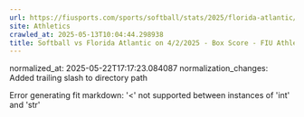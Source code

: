 ```yaml
---
url: https://fiusports.com/sports/softball/stats/2025/florida-atlantic/boxscore/12816/
site: Athletics
crawled_at: 2025-05-13T10:04:44.298938
title: Softball vs Florida Atlantic on 4/2/2025 - Box Score - FIU Athletics
---
```

normalized_at: 2025-05-22T17:17:23.084087
normalization_changes: Added trailing slash to directory path

Error generating fit markdown: '<' not supported between instances of 'int' and 'str'